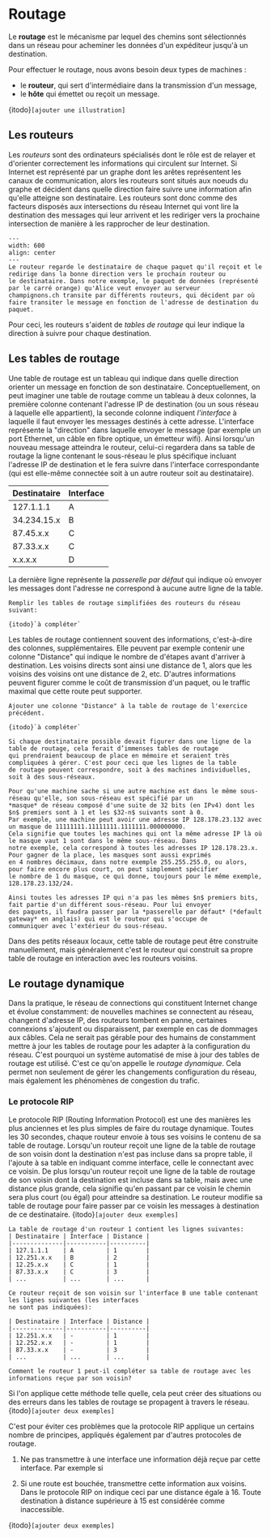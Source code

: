 # Routage

Le **routage** est le mécanisme par lequel des chemins sont sélectionnés dans un réseau pour acheminer les données d'un expéditeur jusqu'à un destination.

Pour effectuer le routage, nous avons besoin deux types de machines :

- le **routeur**, qui sert d'intermédiaire dans la transmission d'un message,
- le **hôte** qui émettet ou reçoit un message.

{itodo}` [ajouter une illustration] `

## Les routeurs

Les *routeurs* sont des ordinateurs spécialisés dont le rôle est de relayer
et d'orienter correctement les informations qui circulent sur Internet. Si
Internet est représenté par un graphe dont les arêtes représentent les canaux
de communication, alors les routeurs sont situés aux noeuds du graphe et
décident dans quelle direction faire suivre une information afin qu'elle atteigne
son destinataire. Les routeurs sont donc comme des facteurs
disposés aux intersections du réseau Internet qui vont lire la destination des
messages qui leur arrivent et les rediriger vers la prochaine intersection
de manière à les rapprocher de leur destination.

```{figure} media/routing.svg
---
width: 600
align: center
---
Le routeur regarde le destinataire de chaque paquet qu'il reçoit et le redirige dans la bonne direction vers le prochain routeur ou
le destinataire. Dans notre exemple, le paquet de données (représenté par le carré orange) qu'Alice veut envoyer au serveur
champignons.ch transite par différents routeurs, qui décident par où faire transiter le message en fonction de l'adresse de destination du paquet. 
```

Pour ceci, les routeurs s'aident de *tables de routage* qui leur indique la direction à suivre pour chaque destination.

## Les tables de routage

Une table de routage est un tableau qui indique dans quelle direction orienter
un message en fonction de son destinataire. Conceptuellement, on peut imaginer
une table de routage comme un tableau à deux colonnes, la première colonne contenant
l'adresse IP de destination (ou un sous réseau à laquelle elle appartient),
la seconde colonne indiquent *l'interface* à laquelle il faut envoyer
les messages destinés à cette adresse. L'interface représente la "direction" dans laquelle envoyer le message
(par exemple un port Ethernet, un câble en fibre optique, un émetteur wifi).
Ainsi lorsqu'un nouveau message atteindra le routeur, celui-ci regardera dans sa table
de routage la ligne contenant le sous-réseau le plus spécifique incluant l'adresse IP
de destination et le fera suivre dans l'interface correspondante (qui est elle-même connectée soit à un
autre routeur soit au destinataire).

| Destinataire | Interface |
|--------------|-----------|
| 127.1.1.1    | A         |
| 34.234.15.x  | B         |
| 87.45.x.x    | C         |
| 87.33.x.x    | C         |
| x.x.x.x      | D         |

La dernière ligne représente la *passerelle par défaut* qui indique où envoyer les messages dont l'adresse
ne correspond à aucune autre ligne de la table. 

```{Exercise}
Remplir les tables de routage simplifiées des routeurs du réseau suivant:

{itodo}`à compléter`
```

Les tables de routage contiennent souvent des informations, c'est-à-dire des colonnes, supplémentaires. Elle peuvent
par exemple contenir une colonne "Distance" qui indique le nombre de d'étapes avant d'arriver à destination. Les voisins
directs sont ainsi une distance de 1, alors que les voisins des voisins ont une distance de 2, etc. D'autres informations
peuvent figurer comme le coût de transmission d'un paquet, ou le traffic maximal que cette route peut supporter.

```{Exercise}
Ajouter une colonne "Distance" à la table de routage de l'exercice précédent.

{itodo}`à compléter`
```


```{togofurther} Masques de réseau
Si chaque destinataire possible devait figurer dans une ligne de la table de routage, cela ferait d’immenses tables de routage
qui prendraient beaucoup de place en mémoire et seraient très compliquées à gérer. C'est pour ceci que les lignes de la table
de routage peuvent correspondre, soit à des machines individuelles, soit à des sous-réseaux. 

Pour qu'une machine sache si une autre machine est dans le même sous-réseau qu'elle, son sous-réseau est spécifié par un
*masque* de réseau composé d'une suite de 32 bits (en IPv4) dont les $n$ premiers sont à 1 et les $32-n$ suivants sont à 0.
Par exemple, une machine peut avoir une adresse IP 128.178.23.132 avec un masque de 11111111.11111111.1111111.000000000.
Cela signifie que toutes les machines qui ont la même adresse IP là où le masque vaut 1 sont dans le même sous-réseau. Dans
notre exemple, cela correspond à toutes les adresses IP 128.178.23.x. Pour gagner de la place, les masques sont aussi exprimés
en 4 nombres décimaux, dans notre exemple 255.255.255.0, ou alors, pour faire encore plus court, on peut simplement spécifier
le nombre de 1 du masque, ce qui donne, toujours pour le même exemple, 128.178.23.132/24. 

Ainsi toutes les adresses IP qui n'a pas les mêmes $n$ premiers bits, fait partie d'un différent sous-réseau. Pour lui envoyer
des paquets, il faudra passer par la *passerelle par défaut* (*default gateway* en anglais) qui est le routeur qui s'occupe de
communiquer avec l'extérieur du sous-réseau.

```

Dans des petits réseaux locaux, cette table de routage peut être construite
manuellement, mais généralement c'est le routeur qui construit sa
propre table de routage en interaction avec les routeurs voisins.

## Le routage dynamique

Dans la pratique, le réseau de connections qui constituent Internet change et
évolue constamment: de nouvelles machines se connectent au réseau, changent
d'adresse IP, des
routeurs tombent en panne, certaines
connexions s'ajoutent ou disparaissent, par exemple en cas de dommages aux
câbles. Cela ne serait pas gérable pour des humains de constamment mettre à
jour les tables de routage pour les adapter à la configuration du réseau.
C'est pourquoi un système automatisé de mise à jour des tables de routage
est utilisé. C'est ce qu'on appelle le *routage dynamique*.
Cela permet non
seulement de gérer les changements configuration du réseau, mais également les
phénomènes de congestion du trafic.

### Le protocole RIP

Le protocole RIP (Routing Information Protocol) est une des manières les plus anciennes et
les plus simples de faire du routage dynamique. Toutes les 30 secondes, chaque routeur
envoie à tous ses voisins le contenu de sa table de routage. Lorsqu'un routeur reçoit une ligne
de la table de routage de son voisin dont la destination n'est pas incluse dans sa propre table,
il l'ajoute à sa table en indiquant comme interface, celle le connectant avec ce voisin.
De plus lorsqu'un routeur reçoit une ligne de la table de routage de son voisin dont la destination est incluse dans sa table, mais
avec une distance plus grande, cela signifie qu'en passant par ce voisin le chemin sera plus court (ou égal) pour atteindre sa destination.
Le routeur modifie sa table de routage pour faire passer par ce voisin les messages à destination de ce destinataire.
{itodo}` [ajouter deux exemples] `

```{Exercise}
La table de routage d'un routeur 1 contient les lignes suivantes:
| Destinataire | Interface | Distance |
|--------------|-----------|----------|
| 127.1.1.1    | A         | 1        |
| 12.251.x.x   | B         | 2        |
| 12.25.x.x    | C         | 1        |
| 87.33.x.x    | C         | 3        |
| ...          | ...       | ...      |

Ce routeur reçoit de son voisin sur l'interface B une table contenant les lignes suivantes (les interfaces
ne sont pas indiquées):

| Destinataire | Interface | Distance |
|--------------|-----------|----------|
| 12.251.x.x   | -         | 1        |
| 12.252.x.x   | -         | 1        |
| 87.33.x.x    | -         | 3        |
| ...          | ...       | ...      |

Comment le routeur 1 peut-il compléter sa table de routage avec les informations reçue par son voisin? 

```

Si l'on applique cette méthode telle quelle, cela peut créer des situations ou des erreurs dans les tables de
routage se propagent à travers le réseau. {itodo}` [ajouter deux exemples] `

C'est pour éviter ces problèmes que la protocole RIP applique un certains nombre de principes, appliqués
également par d'autres protocoles de routage. 

1. Ne pas transmettre à une interface une information déjà reçue par cette interface. Par exemple si

2. Si une route est bouchée, transmettre  cette information aux voisins. Dans le protocole RIP on indique
ceci par une distance égale à 16. Toute destination à distance supérieure à 15 est considérée comme inaccessible. 

{itodo}` [ajouter deux exemples] `
